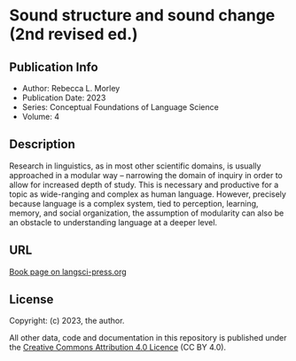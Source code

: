 # Sound structure and sound change (2nd revised ed.) 

## Publication Info

- Author: Rebecca L. Morley
- Publication Date: 2023
- Series:  Conceptual Foundations of Language Science
- Volume: 4

## Description
Research in linguistics, as in most other scientific domains, is usually approached in a modular way – narrowing the domain of inquiry in order to allow for increased depth of study. This is necessary and productive for a topic as wide-ranging and complex as human language. However, precisely because language is a complex system, tied to perception, learning, memory, and social organization, the assumption of modularity can also be an obstacle to understanding language at a deeper level. 

## URL

[Book page on langsci-press.org](http://langsci-press.org/catalog/book/410)


## License

Copyright: (c) 2023, the author.

All other data, code and documentation in this repository is published under the
[Creative Commons Attribution 4.0 Licence](http://creativecommons.org/licenses/by/4.0/)
(CC BY 4.0).
